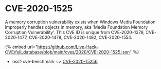 # CVE-2020-1525

A memory corruption vulnerability exists when Windows Media Foundation improperly handles objects in memory, aka 'Media Foundation Memory Corruption Vulnerability'. This CVE ID is unique from CVE-2020-1379, CVE-2020-1477, CVE-2020-1478, CVE-2020-1492, CVE-2020-1554.

{% embed url="https://github.com/Live-Hack-CVE/full_database/blob/main/cves/2020/CVE-2020-1525.json" %}


* ossf-cve-benchmark ~> [CVE-2020-15256](https://zeste.alice-snow.ru/2020/database/cve-2020-1525/cve-2020-15256-ossf-cve-benchmark)